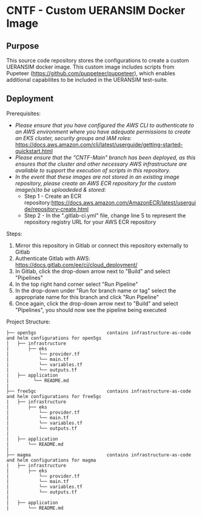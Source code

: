 # CNTF - Custom UERANSIM Docker Image

## Purpose
This source code repository stores the configurations to create a custom UERANSIM docker image. This custom image includes scripts from Pupeteer (https://github.com/puppeteer/puppeteer), which enables additional capabilites to be included in the UERANSIM test-suite.

## Deployment
Prerequisites:

* *Please ensure that you have configured the AWS CLI to authenticate to an AWS environment where you have adequate permissions to create an EKS cluster, security groups and IAM roles*: https://docs.aws.amazon.com/cli/latest/userguide/getting-started-quickstart.html
* *Please ensure that the "CNTF-Main" branch has been deployed, as this ensures that the cluster and other necessary AWS infrastructure are available to support the execution of scripts in this repository.*  
* *In the event that these images are not stored in an existing image repository, please create an AWS ECR repository for the custom image(s)to be uploadeded & stored*: 
    * Step 1 - Create an ECR repository:https://docs.aws.amazon.com/AmazonECR/latest/userguide/repository-create.html
    * Step 2 - In the ".gitlab-ci.yml" file, change line 5 to represent the repository registry URL for your AWS ECR repository

Steps:
1. Mirror this repository in Gitlab or connect this repository externally to Gitlab 
2. Authenticate Gitlab with AWS: https://docs.gitlab.com/ee/ci/cloud_deployment/
3. In Gitlab, click the drop-down arrow next to "Build" and select "Pipelines"
4. In the top right hand corner select "Run Pipeline"
5. In the drop-down under "Run for branch name or tag" select the appropriate name for this branch and click "Run Pipeline"
6. Once again, click the drop-down arrow next to "Build" and select "Pipelines", you should now see the pipeline being executed

Project Structure:
```
├── open5gs                          contains infrastructure-as-code and helm configurations for open5gs
│   ├── infrastructure
|      	├── eks
|           └── provider.tf
|           └── main.tf
|           └── variables.tf
|           └── outputs.tf 
|   ├── application
|	      └── README.md
|	     
├── free5gc                          contains infrastructure-as-code and helm configurations for free5gc
|   ├── infrastructure
|       ├── eks
|           └── provider.tf
|           └── main.tf
|           └── variables.tf
|           └── outputs.tf 
|
|   ├── application
|       └── README.md
|
├── magma                            contains infrastructure-as-code and helm configurations for magma
|   ├── infrastructure
|       ├── eks
|           └── provider.tf
|           └── main.tf
|           └── variables.tf
|           └── outputs.tf 
|    
|   ├── application
|       └── README.md
```
